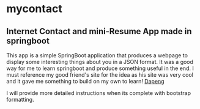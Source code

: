 # mycontact
## Internet Contact and mini-Resume App made in springboot
This app is a simple SpringBoot application that produces a webpage to display some interesting things about you in a JSON format.
It was a good way for me to learn springboot and produce something useful in the end.
I must reference my good friend's site for the idea as his site was very cool and it gave me something to build on my own to learn!
[Dapeng](http://www.verydapeng.com)

I will provide more detailed instructions when its complete with bootstrap formatting.
